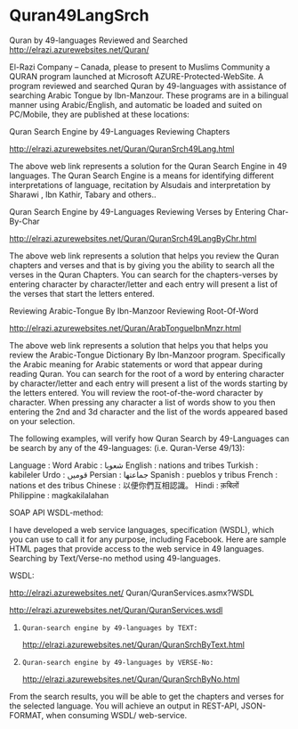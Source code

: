 # Quran49LangSrch
Quran by 49-languages Reviewed and Searched
http://elrazi.azurewebsites.net/Quran/

El-Razi Company – Canada, please to present to Muslims Community a QURAN program launched at Microsoft AZURE-Protected-WebSite. A program reviewed and searched Quran by 49-languages with assistance of searching Arabic Tongue by Ibn-Manzour. These programs are in a bilingual manner using Arabic/English, and automatic be loaded and suited on PC/Mobile, they are published at these locations:
 
Quran Search Engine by 49-Languages Reviewing Chapters
 
http://elrazi.azurewebsites.net/Quran/QuranSrch49Lang.html

The above web link represents a solution for the Quran Search Engine in 49 languages. The Quran Search Engine is a means for identifying different interpretations of language, recitation by Alsudais and interpretation by Sharawi , Ibn Kathir, Tabary and others..
 
Quran Search Engine by 49-Languages Reviewing Verses by  Entering Char-By-Char
 
http://elrazi.azurewebsites.net/Quran/QuranSrch49LangByChr.html

The above web link represents a solution that helps you review the Quran chapters and verses and that is by giving you the ability to search all the verses in the Quran Chapters. You can search for the chapters-verses by entering character by character/letter and each entry will present a list of the verses that start the letters entered.
 
Reviewing Arabic-Tongue  By Ibn-Manzoor Reviewing Root-Of-Word

http://elrazi.azurewebsites.net/Quran/ArabTongueIbnMnzr.html
 
The above web link represents a solution that helps you that helps you review the Arabic-Tongue Dictionary By Ibn-Manzoor program. Specifically the Arabic meaning for Arabic statements or word that appear during reading Quran. You can search for the root of a word by entering character by character/letter and each entry will present a list of the words starting by the letters entered. You will review the root-of-the-word character by character. When pressing any character a list of words show to you then entering the 2nd and 3d character and the list of the words appeared based on your selection.
 
The following examples, will verify how Quran Search by 49-Languages can be search by any of the 49-languages:  (i.e. Quran-Verse 49/13):
 
Language    :     Word
Arabic          :           شعوبا
English       :           nations and tribes
Turkish       :           kabileler 
Urdo            :           قومیں 
Persian        :           جماعتها 
Spanish       :           pueblos y tribus 
French         :           nations et des tribus 
Chinese       :           以便你們互相認識。
Hindi             :           क़बिलों  
Philippine    :           magkakilalahan

SOAP API WSDL-method: 

I have developed a web service languages, specification (WSDL), which you can use to call it for any purpose, including Facebook. Here are sample HTML pages that provide access to the web service in 49 languages. Searching by Text/Verse-no method using 49-languages.

WSDL:   

http://elrazi.azurewebsites.net/ Quran/QuranServices.asmx?WSDL

http://elrazi.azurewebsites.net/Quran/QuranServices.wsdl


1.     Quran-search engine by 49-languages by TEXT:

   http://elrazi.azurewebsites.net/Quran/QuranSrchByText.html

2.     Quran-search engine by 49-languages by VERSE-No:

   http://elrazi.azurewebsites.net/Quran/QuranSrchByNo.html

From the search results, you will be able to get the chapters and verses for the selected language. You will achieve an output in REST-API, JSON-FORMAT, when consuming WSDL/ web-service.


